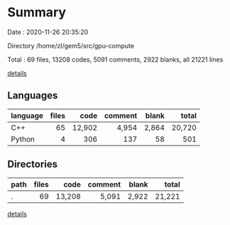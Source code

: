 # Summary

Date : 2020-11-26 20:35:20

Directory /home/zl/gem5/src/gpu-compute

Total : 69 files,  13208 codes, 5091 comments, 2922 blanks, all 21221 lines

[details](details.md)

## Languages
| language | files | code | comment | blank | total |
| :--- | ---: | ---: | ---: | ---: | ---: |
| C++ | 65 | 12,902 | 4,954 | 2,864 | 20,720 |
| Python | 4 | 306 | 137 | 58 | 501 |

## Directories
| path | files | code | comment | blank | total |
| :--- | ---: | ---: | ---: | ---: | ---: |
| . | 69 | 13,208 | 5,091 | 2,922 | 21,221 |

[details](details.md)